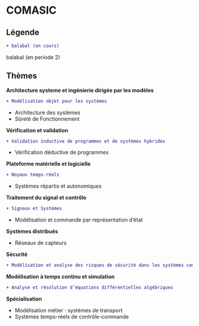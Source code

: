 # COMASIC

## Légende
```diff
+ balabal (en cours)
```
balabal (en periode 2)

## Thèmes

__Architecture systeme et ingénierie dirigée par les modèles__
```diff
+ Modélisation objet pour les systèmes
```
* Architecture des systèmes
* Sûreté de Fonctionnement

__Vérification et validation__
```diff
+ Validation inductive de programmes et de systèmes hybrides
```
* Vérification déductive de programmes

__Plateforme matérielle et logicielle__
```diff
+ Noyaux temps-réels
```
* Systèmes répartis et autonomiques

__Traitement du signal et contrôle__
```diff
+ Signaux et Systèmes
```
* Modélisation et commande par représentation d’état

__Systèmes distribués__
* Réseaux de capteurs

__Sécurité__
```diff
+ Modélisation et analyse des risques de sécurité dans les systèmes complexes
```

__Modélisation à temps continu et simulation__
```diff
+ Analyse et résolution d’équations différentielles algébriques
```

__Spécialisation__
* Modélisation métier : systèmes de transport
* Systèmes temps-réels de contrôle-commande
